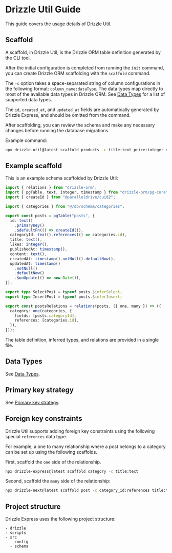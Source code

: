 # Drizzle Util Guide

This guide covers the usage details of Drizzle Util.

## Scaffold

A scaffold, in Drizzle Util, is the Drizzle ORM table definition generated by the CLI tool.

After the initial configuration is completed from running the `init` command, you can create Drizzle ORM scaffolding with the `scaffold` command.

The `-c` option takes a space-separated string of column configurations in the following format: `column_name:dataType`. The data types map directly to most of the available data types in Drizzle ORM. See [Data Types](/drizzle-next/guide.html#data-types) for a list of supported data types.

The `id`, `created_at`, and `updated_at` fields are automatically generated by Drizzle Express, and should be omitted from the command.

After scaffolding, you can review the schema and make any necessary changes before running the database migrations.

Example command:

```bash
npx drizzle-util@latest scaffold products -c title:text price:integer description:text
```

## Example scaffold

This is an example schema scaffolded by Drizzle Util:

```ts
import { relations } from "drizzle-orm";
import { pgTable, text, integer, timestamp } from "drizzle-orm/pg-core";
import { createId } from "@paralleldrive/cuid2";

import { categories } from "@/db/schema/categories";

export const posts = pgTable("posts", {
  id: text()
    .primaryKey()
    .$defaultFn(() => createId()),
  categoryId: text().references(() => categories.id),
  title: text(),
  likes: integer(),
  publishedAt: timestamp(),
  content: text(),
  createdAt: timestamp().notNull().defaultNow(),
  updatedAt: timestamp()
    .notNull()
    .defaultNow()
    .$onUpdate(() => new Date()),
});

export type SelectPost = typeof posts.$inferSelect;
export type InsertPost = typeof posts.$inferInsert;

export const postsRelations = relations(posts, ({ one, many }) => ({
  category: one(categories, {
    fields: [posts.categoryId],
    references: [categories.id],
  }),
}));
```

The table definition, inferred types, and relations are provided in a single file.

## Data Types

See [Data Types](/drizzle-next/guide.html#data-types).

## Primary key strategy

See [Primary key strategy](/drizzle-next/guide.html#primary-key-strategy).

## Foreign key constraints

Drizzle Util supports adding foreign key constraints using the following special `references` data type.

For example, a one to many relationship where a post belongs to a category can be set up using the following scaffolds.

First, scaffold the `one` side of the relationship.

```bash
npx drizzle-express@latest scaffold category -c title:text
```

Second, scaffold the `many` side of the relationship:

```bash
npx drizzle-next@latest scaffold post -c category_id:references title:text
```

## Project structure

Drizzle Express uses the following project structure:

```text
- drizzle
- scripts
- src
  - config
  - schema
```
